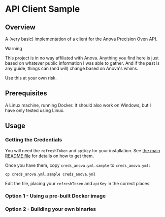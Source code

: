 # API Client Sample

## Overview

A (very basic) implementation of a client for the Anova Precision Oven API.

> [!WARNING]
> 
> This project is in no way affiliated with Anova. Anything you find here is just based on whatever public information I was able to gather. And if the past is any guide, things can (and will) change based on Anova's whims. 
> 
> Use this at your own risk.

## Prerequisites

A Linux machine, running Docker. It should also work on Windows, but I have only tested using Linux.

## Usage

### Getting the Credentials

You will need the `refreshToken` and `apiKey` for your installation. See [the main README file](../README.md#getting-the-refresh-token) for details on how to get them.

Once you have them, copy `creds_anova.yml.sample` to `creds_anova.yml`:

```
cp creds_anova.yml.sample creds_anova.yml
```

Edit the file, placing your `refreshToken` and `apiKey` in the correct places.

### Option 1 - Using a pre-built Docker image


### Option 2 - Building your own binaries



